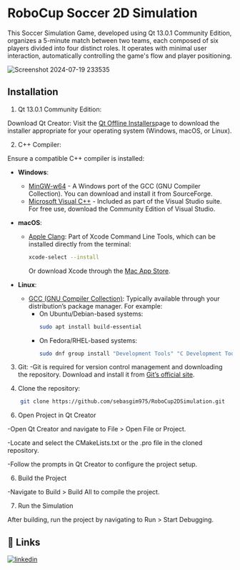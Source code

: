 
# RoboCup Soccer 2D Simulation

This Soccer Simulation Game, developed using Qt 13.0.1 Community Edition, organizes a 5-minute match between two teams, each composed of six players divided into four distinct roles. It operates with minimal user interaction, automatically controlling the game's flow and player positioning.


![Screenshot 2024-07-19 233535](https://github.com/user-attachments/assets/c1b301f7-e7fc-4176-9a9f-2fc3bd27a132)


## Installation

1. Qt 13.0.1 Community Edition:

Download Qt Creator: Visit the [Qt Offline Installers](https://www.qt.io/download)page to download the installer appropriate for your operating system (Windows, macOS, or Linux).

2. C++ Compiler:

Ensure a compatible C++ compiler is installed:

- **Windows**:
  - [MinGW-w64](https://sourceforge.net/projects/mingw-w64/) - A Windows port of the GCC (GNU Compiler Collection). You can download and install it from SourceForge.
  - [Microsoft Visual C++](https://visualstudio.microsoft.com/vs/features/cplusplus/) - Included as part of the Visual Studio suite. For free use, download the Community Edition of Visual Studio.

- **macOS**:
  - [Apple Clang](https://developer.apple.com/xcode/features/): Part of Xcode Command Line Tools, which can be installed directly from the terminal:
    ```bash
    xcode-select --install
    ```
    Or download Xcode through the [Mac App Store](https://apps.apple.com/us/app/xcode/id497799835).

- **Linux**:
  - [GCC (GNU Compiler Collection)](https://gcc.gnu.org/): Typically available through your distribution’s package manager. For example:
    - On Ubuntu/Debian-based systems:
      ```bash
      sudo apt install build-essential
      ```
    - On Fedora/RHEL-based systems:
      ```bash
      sudo dnf group install "Development Tools" "C Development Tools and Libraries"
      ```

3. Git:
-Git is required for version control management and downloading the repository. Download and install it from [Git’s official site](https://git-scm.com/downloads).

4. Clone the repository:

```bash
    git clone https://github.com/sebasgim975/RoboCup2DSimulation.git
```

6. Open Project in Qt Creator

-Open Qt Creator and navigate to File > Open File or Project.

-Locate and select the CMakeLists.txt or the .pro file in the cloned repository.

-Follow the prompts in Qt Creator to configure the project setup.

6. Build the Project

-Navigate to Build > Build All to compile the project.

7. Run the Simulation

After building, run the project by navigating to Run > Start Debugging.
## 🔗 Links
[![linkedin](https://img.shields.io/badge/linkedin-0A66C2?style=for-the-badge&logo=linkedin&logoColor=white)](https://www.linkedin.com/in/sebas-gim/)


